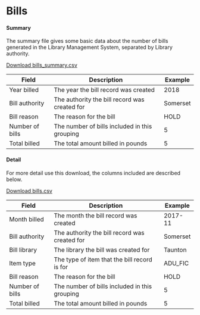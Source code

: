 Bills
=====

#### Summary

The summary file gives some basic data about the number of bills generated in the Library Management System, separated by Library authority.

[Download bills_summary.csv](bills/bills_summary.csv)

| Field | Description | Example |
| ----- | ----------- | ------- |
| Year billed | The year the bill record was created | 2018 |
| Bill authority | The authority the bill record was created for | Somerset |
| Bill reason | The reason for the bill | HOLD |
| Number of bills | The number of bills included in this grouping | 5 |
| Total billed | The total amount billed in pounds | 5 |

#### Detail

For more detail use this download, the columns included are described below.

[Download bills.csv](bills/bills.csv)

| Field | Description | Example |
| ----- | ----------- | ------- |
| Month billed | The month the bill record was created | 2017-11 |
| Bill authority | The authority the bill record was created for | Somerset |
| Bill library | The library the bill was created for | Taunton |
| Item type | The type of item that the bill record is for | ADU_FIC |
| Bill reason | The reason for the bill | HOLD |
| Number of bills | The number of bills included in this grouping | 5 |
| Total billed | The total amount billed in pounds | 5 |
